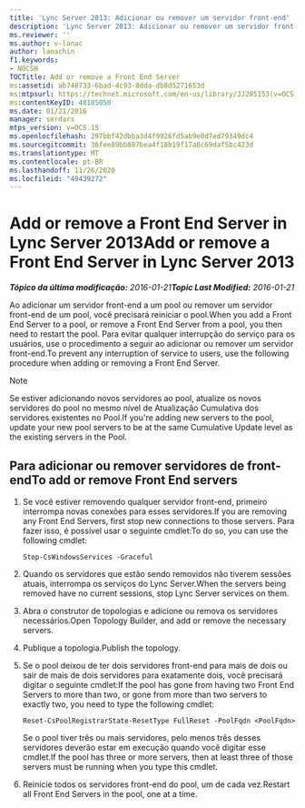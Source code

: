 ```yaml
---
title: 'Lync Server 2013: Adicionar ou remover um servidor front-end'
description: 'Lync Server 2013: Adicionar ou remover um servidor front-end.'
ms.reviewer: ''
ms.author: v-lanac
author: lanachin
f1.keywords:
- NOCSH
TOCTitle: Add or remove a Front End Server
ms:assetid: ab748733-6bad-4c93-8dda-db8d5271653d
ms:mtpsurl: https://technet.microsoft.com/en-us/library/JJ205153(v=OCS.15)
ms:contentKeyID: 48185050
ms.date: 01/21/2016
manager: serdars
mtps_version: v=OCS.15
ms.openlocfilehash: 297bbf42dbba3d4f9926fd5ab9e0d7ed79349dc4
ms.sourcegitcommit: 36fee89bb887bea4f18b19f17a8c69daf5bc423d
ms.translationtype: MT
ms.contentlocale: pt-BR
ms.lasthandoff: 11/26/2020
ms.locfileid: "49439272"
---
```

# <a name="add-or-remove-a-front-end-server-in-lync-server-2013"></a><span data-ttu-id="f12c8-103">Add or remove a Front End Server in Lync Server 2013</span><span class="sxs-lookup"><span data-stu-id="f12c8-103">Add or remove a Front End Server in Lync Server 2013</span></span>

<div data-xmlns="http://www.w3.org/1999/xhtml">

<div class="topic" data-xmlns="http://www.w3.org/1999/xhtml" data-msxsl="urn:schemas-microsoft-com:xslt" data-cs="https://msdn.microsoft.com/">

<div data-asp="https://msdn2.microsoft.com/asp">



</div>

<div id="mainSection">

<div id="mainBody"><span data-ttu-id="f12c8-104">

<span> </span></span><span class="sxs-lookup"><span data-stu-id="f12c8-104">

<span> </span></span></span>

<span data-ttu-id="f12c8-105">_**Tópico da última modificação:** 2016-01-21_</span><span class="sxs-lookup"><span data-stu-id="f12c8-105">_**Topic Last Modified:** 2016-01-21_</span></span>

<span data-ttu-id="f12c8-106">Ao adicionar um servidor front-end a um pool ou remover um servidor front-end de um pool, você precisará reiniciar o pool.</span><span class="sxs-lookup"><span data-stu-id="f12c8-106">When you add a Front End Server to a pool, or remove a Front End Server from a pool, you then need to restart the pool.</span></span> <span data-ttu-id="f12c8-107">Para evitar qualquer interrupção do serviço para os usuários, use o procedimento a seguir ao adicionar ou remover um servidor front-end.</span><span class="sxs-lookup"><span data-stu-id="f12c8-107">To prevent any interruption of service to users, use the following procedure when adding or removing a Front End Server.</span></span>

<div>


> [!NOTE]  
> <span data-ttu-id="f12c8-108">Se estiver adicionando novos servidores ao pool, atualize os novos servidores do pool no mesmo nível de Atualização Cumulativa dos servidores existentes no Pool.</span><span class="sxs-lookup"><span data-stu-id="f12c8-108">If you're adding new servers to the pool, update your new pool servers to be at the same Cumulative Update level as the existing servers in the Pool.</span></span>



</div>

<div>

## <a name="to-add-or-remove-front-end-servers"></a><span data-ttu-id="f12c8-109">Para adicionar ou remover servidores de front-end</span><span class="sxs-lookup"><span data-stu-id="f12c8-109">To add or remove Front End servers</span></span>

1.  <span data-ttu-id="f12c8-110">Se você estiver removendo qualquer servidor front-end, primeiro interrompa novas conexões para esses servidores.</span><span class="sxs-lookup"><span data-stu-id="f12c8-110">If you are removing any Front End Servers, first stop new connections to those servers.</span></span> <span data-ttu-id="f12c8-111">Para fazer isso, é possível usar o seguinte cmdlet:</span><span class="sxs-lookup"><span data-stu-id="f12c8-111">To do so, you can use the following cmdlet:</span></span>
    
        Stop-CsWindowsServices -Graceful

2.  <span data-ttu-id="f12c8-112">Quando os servidores que estão sendo removidos não tiverem sessões atuais, interrompa os serviços do Lync Server.</span><span class="sxs-lookup"><span data-stu-id="f12c8-112">When the servers being removed have no current sessions, stop Lync Server services on them.</span></span>

3.  <span data-ttu-id="f12c8-113">Abra o construtor de topologias e adicione ou remova os servidores necessários.</span><span class="sxs-lookup"><span data-stu-id="f12c8-113">Open Topology Builder, and add or remove the necessary servers.</span></span>

4.  <span data-ttu-id="f12c8-114">Publique a topologia.</span><span class="sxs-lookup"><span data-stu-id="f12c8-114">Publish the topology.</span></span>

5.  <span data-ttu-id="f12c8-115">Se o pool deixou de ter dois servidores front-end para mais de dois ou sair de mais de dois servidores para exatamente dois, você precisará digitar o seguinte cmdlet:</span><span class="sxs-lookup"><span data-stu-id="f12c8-115">If the pool has gone from having two Front End Servers to more than two, or gone from more than two servers to exactly two, you need to type the following cmdlet:</span></span>
    
        Reset-CsPoolRegistrarState-ResetType FullReset -PoolFqdn <PoolFqdn>
    
    <span data-ttu-id="f12c8-116">Se o pool tiver três ou mais servidores, pelo menos três desses servidores deverão estar em execução quando você digitar esse cmdlet.</span><span class="sxs-lookup"><span data-stu-id="f12c8-116">If the pool has three or more servers, then at least three of those servers must be running when you type this cmdlet.</span></span>

6.  <span data-ttu-id="f12c8-117">Reinicie todos os servidores front-end do pool, um de cada vez.</span><span class="sxs-lookup"><span data-stu-id="f12c8-117">Restart all Front End Servers in the pool, one at a time.</span></span>

<span data-ttu-id="f12c8-118"></div>

</div>

<span> </span>

</div>

</div>

</span><span class="sxs-lookup"><span data-stu-id="f12c8-118"></div>

</div>

<span> </span>

</div>

</div>

</span></span></div>

